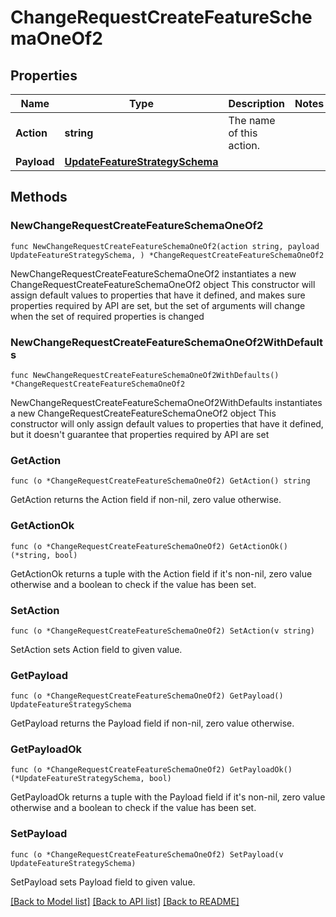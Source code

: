 # ChangeRequestCreateFeatureSchemaOneOf2

## Properties

Name | Type | Description | Notes
------------ | ------------- | ------------- | -------------
**Action** | **string** | The name of this action. | 
**Payload** | [**UpdateFeatureStrategySchema**](UpdateFeatureStrategySchema.md) |  | 

## Methods

### NewChangeRequestCreateFeatureSchemaOneOf2

`func NewChangeRequestCreateFeatureSchemaOneOf2(action string, payload UpdateFeatureStrategySchema, ) *ChangeRequestCreateFeatureSchemaOneOf2`

NewChangeRequestCreateFeatureSchemaOneOf2 instantiates a new ChangeRequestCreateFeatureSchemaOneOf2 object
This constructor will assign default values to properties that have it defined,
and makes sure properties required by API are set, but the set of arguments
will change when the set of required properties is changed

### NewChangeRequestCreateFeatureSchemaOneOf2WithDefaults

`func NewChangeRequestCreateFeatureSchemaOneOf2WithDefaults() *ChangeRequestCreateFeatureSchemaOneOf2`

NewChangeRequestCreateFeatureSchemaOneOf2WithDefaults instantiates a new ChangeRequestCreateFeatureSchemaOneOf2 object
This constructor will only assign default values to properties that have it defined,
but it doesn't guarantee that properties required by API are set

### GetAction

`func (o *ChangeRequestCreateFeatureSchemaOneOf2) GetAction() string`

GetAction returns the Action field if non-nil, zero value otherwise.

### GetActionOk

`func (o *ChangeRequestCreateFeatureSchemaOneOf2) GetActionOk() (*string, bool)`

GetActionOk returns a tuple with the Action field if it's non-nil, zero value otherwise
and a boolean to check if the value has been set.

### SetAction

`func (o *ChangeRequestCreateFeatureSchemaOneOf2) SetAction(v string)`

SetAction sets Action field to given value.


### GetPayload

`func (o *ChangeRequestCreateFeatureSchemaOneOf2) GetPayload() UpdateFeatureStrategySchema`

GetPayload returns the Payload field if non-nil, zero value otherwise.

### GetPayloadOk

`func (o *ChangeRequestCreateFeatureSchemaOneOf2) GetPayloadOk() (*UpdateFeatureStrategySchema, bool)`

GetPayloadOk returns a tuple with the Payload field if it's non-nil, zero value otherwise
and a boolean to check if the value has been set.

### SetPayload

`func (o *ChangeRequestCreateFeatureSchemaOneOf2) SetPayload(v UpdateFeatureStrategySchema)`

SetPayload sets Payload field to given value.



[[Back to Model list]](../README.md#documentation-for-models) [[Back to API list]](../README.md#documentation-for-api-endpoints) [[Back to README]](../README.md)


